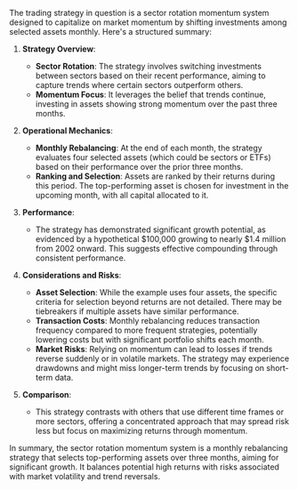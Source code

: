 The trading strategy in question is a sector rotation momentum system designed to capitalize on market momentum by shifting investments among selected assets monthly. Here's a structured summary:

1. **Strategy Overview**:
   - **Sector Rotation**: The strategy involves switching investments between sectors based on their recent performance, aiming to capture trends where certain sectors outperform others.
   - **Momentum Focus**: It leverages the belief that trends continue, investing in assets showing strong momentum over the past three months.

2. **Operational Mechanics**:
   - **Monthly Rebalancing**: At the end of each month, the strategy evaluates four selected assets (which could be sectors or ETFs) based on their performance over the prior three months.
   - **Ranking and Selection**: Assets are ranked by their returns during this period. The top-performing asset is chosen for investment in the upcoming month, with all capital allocated to it.

3. **Performance**:
   - The strategy has demonstrated significant growth potential, as evidenced by a hypothetical $100,000 growing to nearly $1.4 million from 2002 onward. This suggests effective compounding through consistent performance.

4. **Considerations and Risks**:
   - **Asset Selection**: While the example uses four assets, the specific criteria for selection beyond returns are not detailed. There may be tiebreakers if multiple assets have similar performance.
   - **Transaction Costs**: Monthly rebalancing reduces transaction frequency compared to more frequent strategies, potentially lowering costs but with significant portfolio shifts each month.
   - **Market Risks**: Relying on momentum can lead to losses if trends reverse suddenly or in volatile markets. The strategy may experience drawdowns and might miss longer-term trends by focusing on short-term data.

5. **Comparison**:
   - This strategy contrasts with others that use different time frames or more sectors, offering a concentrated approach that may spread risk less but focus on maximizing returns through momentum.

In summary, the sector rotation momentum system is a monthly rebalancing strategy that selects top-performing assets over three months, aiming for significant growth. It balances potential high returns with risks associated with market volatility and trend reversals.
